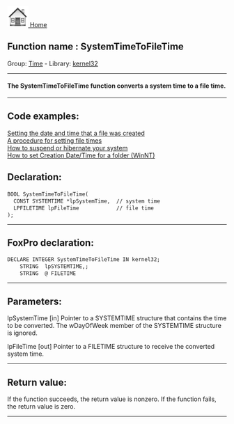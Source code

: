 [<img src="../../images/home.png"> Home ](https://github.com/VFPX/Win32API)  

## Function name : SystemTimeToFileTime
Group: [Time](../../functions_group.md#Time)  -  Library: [kernel32](../../../libraries.md#kernel32)  
***  


#### The SystemTimeToFileTime function converts a system time to a file time.
***  


## Code examples:
[Setting the date and time that a file was created](../../samples/sample_065.md)  
[A procedure for setting file times](../../samples/sample_128.md)  
[How to suspend or hibernate your system](../../samples/sample_395.md)  
[How to set Creation Date/Time for a folder (WinNT)](../../samples/sample_399.md)  

## Declaration:
```foxpro  
BOOL SystemTimeToFileTime(
  CONST SYSTEMTIME *lpSystemTime,  // system time
  LPFILETIME lpFileTime            // file time
);  
```  
***  


## FoxPro declaration:
```foxpro  
DECLARE INTEGER SystemTimeToFileTime IN kernel32;
	STRING  lpSYSTEMTIME,;
	STRING  @ FILETIME  
```  
***  


## Parameters:
lpSystemTime 
[in] Pointer to a SYSTEMTIME structure that contains the time to be converted. 
The wDayOfWeek member of the SYSTEMTIME structure is ignored. 

lpFileTime 
[out] Pointer to a FILETIME structure to receive the converted system time.  
***  


## Return value:
If the function succeeds, the return value is nonzero. If the function fails, the return value is zero. 
  
***  

